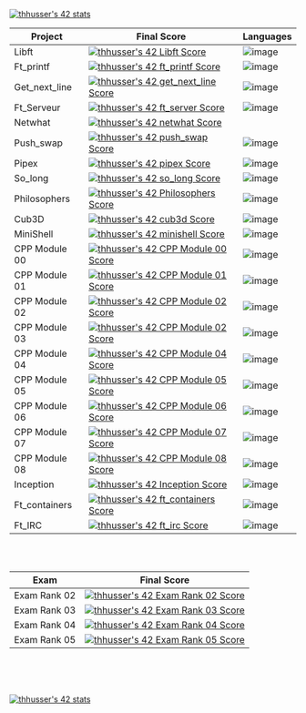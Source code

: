 [![thhusser's 42 stats](https://badge42.vercel.app/api/v2/cl2iulrd6005409l758woyo43/stats?cursusId=21&coalitionId=45)](https://github.com/JaeSeoKim/badge42)

| Project         | Final Score                       | Languages       |
|---------------- | ----------------------------------|---------------- |
| Libft           |[![thhusser's 42 Libft Score](https://badge42.vercel.app/api/v2/cl2iulrd6005409l758woyo43/project/2034636)](https://github.com/JaeSeoKim/badge42)|![image](https://img.shields.io/badge/C-00599C?style=for-the-badge&logo=c&logoColor=white)|
| Ft_printf       |[![thhusser's 42 ft_printf Score](https://badge42.vercel.app/api/v2/cl2iulrd6005409l758woyo43/project/2045651)](https://github.com/JaeSeoKim/badge42)|![image](https://img.shields.io/badge/C-00599C?style=for-the-badge&logo=c&logoColor=white)|
| Get_next_line   |[![thhusser's 42 get_next_line Score](https://badge42.vercel.app/api/v2/cl2iulrd6005409l758woyo43/project/2043175)](https://github.com/JaeSeoKim/badge42)|![image](https://img.shields.io/badge/C-00599C?style=for-the-badge&logo=c&logoColor=white)|
| Ft_Serveur      |[![thhusser's 42 ft_server Score](https://badge42.vercel.app/api/v2/cl2iulrd6005409l758woyo43/project/2057875)](https://github.com/JaeSeoKim/badge42)|![image](https://img.shields.io/badge/Docker-2CA5E0?style=for-the-badge&logo=docker&logoColor=white)|
| Netwhat         |[![thhusser's 42 netwhat Score](https://badge42.vercel.app/api/v2/cl2iulrd6005409l758woyo43/project/2045407)](https://github.com/JaeSeoKim/badge42)|
| Push_swap       |[![thhusser's 42 push_swap Score](https://badge42.vercel.app/api/v2/cl2iulrd6005409l758woyo43/project/2176951)](https://github.com/JaeSeoKim/badge42)|![image](https://img.shields.io/badge/C-00599C?style=for-the-badge&logo=c&logoColor=white)|
| Pipex           |[![thhusser's 42 pipex Score](https://badge42.vercel.app/api/v2/cl2iulrd6005409l758woyo43/project/2344150)](https://github.com/JaeSeoKim/badge42)|![image](https://img.shields.io/badge/C-00599C?style=for-the-badge&logo=c&logoColor=white)|
| So_long         |[![thhusser's 42 so_long Score](https://badge42.vercel.app/api/v2/cl2iulrd6005409l758woyo43/project/2263175)](https://github.com/JaeSeoKim/badge42)|![image](https://img.shields.io/badge/C-00599C?style=for-the-badge&logo=c&logoColor=white)|
| Philosophers    |[![thhusser's 42 Philosophers Score](https://badge42.vercel.app/api/v2/cl2iulrd6005409l758woyo43/project/2362205)](https://github.com/JaeSeoKim/badge42)|![image](https://img.shields.io/badge/C-00599C?style=for-the-badge&logo=c&logoColor=white)|
| Cub3D           |[![thhusser's 42 cub3d Score](https://badge42.vercel.app/api/v2/cl2iulrd6005409l758woyo43/project/2059766)](https://github.com/JaeSeoKim/badge42)|![image](https://img.shields.io/badge/C-00599C?style=for-the-badge&logo=c&logoColor=white)|
| MiniShell       |[![thhusser's 42 minishell Score](https://badge42.vercel.app/api/v2/cl2iulrd6005409l758woyo43/project/2451051)](https://github.com/JaeSeoKim/badge42)|![image](https://img.shields.io/badge/C-00599C?style=for-the-badge&logo=c&logoColor=white)|
| CPP Module 00   |[![thhusser's 42 CPP Module 00 Score](https://badge42.vercel.app/api/v2/cl2iulrd6005409l758woyo43/project/2560897)](https://github.com/JaeSeoKim/badge42)|![image](https://img.shields.io/badge/C%2B%2B-00599C?style=for-the-badge&logo=c%2B%2B&logoColor=white)|
| CPP Module 01   |[![thhusser's 42 CPP Module 01 Score](https://badge42.vercel.app/api/v2/cl2iulrd6005409l758woyo43/project/2565969)](https://github.com/JaeSeoKim/badge42)|![image](https://img.shields.io/badge/C%2B%2B-00599C?style=for-the-badge&logo=c%2B%2B&logoColor=white)|
| CPP Module 02   |[![thhusser's 42 CPP Module 02 Score](https://badge42.vercel.app/api/v2/cl2iulrd6005409l758woyo43/project/2566121)](https://github.com/JaeSeoKim/badge42)|![image](https://img.shields.io/badge/C%2B%2B-00599C?style=for-the-badge&logo=c%2B%2B&logoColor=white)|
| CPP Module 03   |[![thhusser's 42 CPP Module 02 Score](https://badge42.vercel.app/api/v2/cl2iulrd6005409l758woyo43/project/2566121)](https://github.com/JaeSeoKim/badge42)|![image](https://img.shields.io/badge/C%2B%2B-00599C?style=for-the-badge&logo=c%2B%2B&logoColor=white)|
| CPP Module 04   |[![thhusser's 42 CPP Module 04 Score](https://badge42.vercel.app/api/v2/cl2iulrd6005409l758woyo43/project/2567371)](https://github.com/JaeSeoKim/badge42)|![image](https://img.shields.io/badge/C%2B%2B-00599C?style=for-the-badge&logo=c%2B%2B&logoColor=white)|
| CPP Module 05   |[![thhusser's 42 CPP Module 05 Score](https://badge42.vercel.app/api/v2/cl2iulrd6005409l758woyo43/project/2581858)](https://github.com/JaeSeoKim/badge42)|![image](https://img.shields.io/badge/C%2B%2B-00599C?style=for-the-badge&logo=c%2B%2B&logoColor=white)|
| CPP Module 06   |[![thhusser's 42 CPP Module 06 Score](https://badge42.vercel.app/api/v2/cl2iulrd6005409l758woyo43/project/2585867)](https://github.com/JaeSeoKim/badge42)|![image](https://img.shields.io/badge/C%2B%2B-00599C?style=for-the-badge&logo=c%2B%2B&logoColor=white)|
| CPP Module 07   |[![thhusser's 42 CPP Module 07 Score](https://badge42.vercel.app/api/v2/cl2iulrd6005409l758woyo43/project/2590807)](https://github.com/JaeSeoKim/badge42)|![image](https://img.shields.io/badge/C%2B%2B-00599C?style=for-the-badge&logo=c%2B%2B&logoColor=white)|
| CPP Module 08   |[![thhusser's 42 CPP Module 08 Score](https://badge42.vercel.app/api/v2/cl2iulrd6005409l758woyo43/project/2590975)](https://github.com/JaeSeoKim/badge42)|![image](https://img.shields.io/badge/C%2B%2B-00599C?style=for-the-badge&logo=c%2B%2B&logoColor=white)|
| Inception       |[![thhusser's 42 Inception Score](https://badge42.vercel.app/api/v2/cl2iulrd6005409l758woyo43/project/2593339)](https://github.com/JaeSeoKim/badge42)|![image](https://img.shields.io/badge/Docker-2CA5E0?style=for-the-badge&logo=docker&logoColor=white)|
| Ft_containers   |[![thhusser's 42 ft_containers Score](https://badge42.vercel.app/api/v2/cl2iulrd6005409l758woyo43/project/2610364)](https://github.com/JaeSeoKim/badge42)|![image](https://img.shields.io/badge/C%2B%2B-00599C?style=for-the-badge&logo=c%2B%2B&logoColor=white)|
| Ft_IRC          |[![thhusser's 42 ft_irc Score](https://badge42.vercel.app/api/v2/cl2iulrd6005409l758woyo43/project/2884176)](https://github.com/JaeSeoKim/badge42)|![image](https://img.shields.io/badge/C%2B%2B-00599C?style=for-the-badge&logo=c%2B%2B&logoColor=white)|

</br>
</br>

| Exam            | Final Score                       |
|---------------- | ----------------------------------|
| Exam Rank 02    |[![thhusser's 42 Exam Rank 02 Score](https://badge42.vercel.app/api/v2/cl2iulrd6005409l758woyo43/project/2373352)](https://github.com/JaeSeoKim/badge42)|
| Exam Rank 03    |[![thhusser's 42 Exam Rank 03 Score](https://badge42.vercel.app/api/v2/cl2iulrd6005409l758woyo43/project/2390627)](https://github.com/JaeSeoKim/badge42)|
| Exam Rank 04    |[![thhusser's 42 Exam Rank 04 Score](https://badge42.vercel.app/api/v2/cl2iulrd6005409l758woyo43/project/2465872)](https://github.com/JaeSeoKim/badge42)|
| Exam Rank 05    |[![thhusser's 42 Exam Rank 05 Score](https://badge42.vercel.app/api/v2/cl2iulrd6005409l758woyo43/project/2593340)](https://github.com/JaeSeoKim/badge42)|


</br>
</br>
</br>

[![thhusser's 42 stats](https://badge42.vercel.app/api/v2/cl2iulrd6005409l758woyo43/stats?cursusId=9&coalitionId=piscine)](https://github.com/JaeSeoKim/badge42)

<!-- Barre de progressiosn 
![Image in progress](https://progress-bar.dev/99/)| -->
<!--
### Hi there 👋
**thibaut1304/thibaut1304** is a ✨ _special_ ✨ repository because its `README.md` (this file) appears on your GitHub profile.

Here are some ideas to get you started:

- 🔭 I’m currently working on ...
- 🌱 I’m currently learning ...
- 👯 I’m looking to collaborate on ...
- 🤔 I’m looking for help with ...
- 💬 Ask me about ...
- 📫 How to reach me: ...
- 😄 Pronouns: ...
- ⚡ Fun fact: ...
-->
